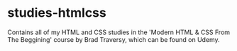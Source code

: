 # studies-htmlcss
Contains all of my HTML and CSS studies in the 'Modern HTML &amp; CSS From The Beggining' course by Brad Traversy, which can be found on Udemy.
